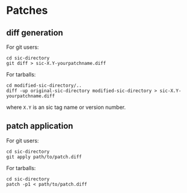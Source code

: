 Patches
=======

diff generation
---------------
For git users:

    cd sic-directory
    git diff > sic-X.Y-yourpatchname.diff

For tarballs:

    cd modified-sic-directory/..
    diff -up original-sic-directory modified-sic-directory > sic-X.Y-yourpatchname.diff

where `X.Y` is an sic tag name or version number.


patch application
-----------------
For git users:

    cd sic-directory
    git apply path/to/patch.diff

For tarballs:

    cd sic-directory
    patch -p1 < path/to/patch.diff
